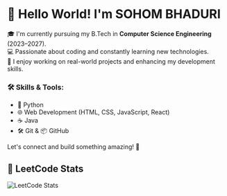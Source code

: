 # 👋 Hello World! I'm SOHOM BHADURI

🎓 I'm currently pursuing my B.Tech in **Computer Science Engineering** (2023–2027).  
💻 Passionate about coding and constantly learning new technologies.  
🌱 I enjoy working on real-world projects and enhancing my development skills.

### 🛠️ Skills & Tools:
- 🐍 Python  
- 🌐 Web Development (HTML, CSS, JavaScript, React)  
- ☕ Java  
- 🛠️ Git & 📦 GitHub  

Let's connect and build something amazing! 🚀


## 🧠 LeetCode Stats

![LeetCode Stats](https://leetcard.jacoblin.cool/sohombhaduri?theme=dark&font=Karma&ext=heatmap)

